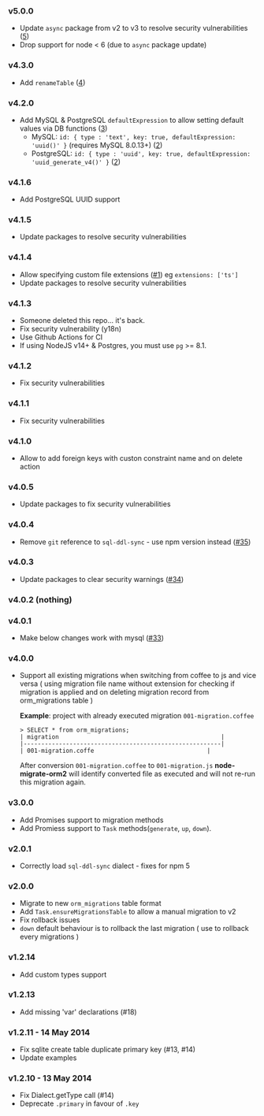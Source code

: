 ### v5.0.0
- Update `async` package from v2 to v3 to resolve security vulnerabilities ([5](../../pull/5))
- Drop support for node < 6 (due to `async` package update)

### v4.3.0
- Add `renameTable` ([4](../../pull/4))

### v4.2.0
- Add MySQL & PostgreSQL `defaultExpression` to allow setting default values via DB functions ([3](../../pull/3))
  - MySQL: `id: { type : 'text', key: true, defaultExpression: 'uuid()' }` (requires MySQL 8.0.13+) ([2](../../pull/2))
  - PostgreSQL: `id: { type : 'uuid', key: true, defaultExpression: 'uuid_generate_v4()' }` ([2](../../pull/2))

### v4.1.6
- Add PostgreSQL UUID support

### v4.1.5
- Update packages to resolve security vulnerabilities

### v4.1.4
- Allow specifying custom file extensions ([#1](../../pull/1)) eg `extensions: ['ts']`
- Update packages to resolve security vulnerabilities

### v4.1.3
- Someone deleted this repo... it's back.
- Fix security vulnerability (y18n)
- Use Github Actions for CI
- If using NodeJS v14+ & Postgres, you must use `pg` >= 8.1.

### v4.1.2
- Fix security vulnerabilities

### v4.1.1
- Fix security vulnerabilities

### v4.1.0
- Allow to add foreign keys with custon constraint name and on delete action

### v4.0.5
- Update packages to fix security vulnerabilities

### v4.0.4
- Remove `git` reference to `sql-ddl-sync` - use npm version instead ([#35](../../pull/35))

### v4.0.3
- Update packages to clear security warnings ([#34](../../pull/34))

### v4.0.2 (nothing)

### v4.0.1
- Make below changes work with mysql ([#33](../../pull/33))

### v4.0.0
- Support all existing migrations when switching from coffee to js and vice versa
  ( using migration file name without extension for checking if migration
  is applied and on deleting migration record from orm_migrations table )

  **Example**: project with already executed migration `001-migration.coffee`
  ```
  > SELECT * from orm_migrations;
  | migration                                              |
  |--------------------------------------------------------|
  | 001-migration.coffe                                |
  ```
  After conversion `001-migration.coffee` to `001-migration.js`
  **node-migrate-orm2** will identify converted file as executed and will not
  re-run this migration again.

### v3.0.0
- Add Promises support to migration methods
- Add Promiess support to `Task` methods(`generate`, `up`, `down`).

### v2.0.1
- Correctly load `sql-ddl-sync` dialect - fixes for npm 5

### v2.0.0
- Migrate to new `orm_migrations` table format
- Add `Task.ensureMigrationsTable` to allow a manual migration to v2
- Fix rollback issues
- `down` default behaviour is to rollback the last migration ( use to rollback every migrations )

### v1.2.14
- Add custom types support

### v1.2.13
- Add missing 'var' declarations (#18)

### v1.2.11 - 14 May 2014
- Fix sqlite create table duplicate primary key (#13, #14)
- Update examples

### v1.2.10 - 13 May 2014
- Fix Dialect.getType call (#14)
- Deprecate `.primary` in favour of `.key`
